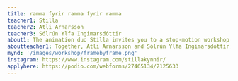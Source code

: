 ```yaml
---
title: ramma fyrir ramma fyrir ramma
teacher1: Stilla
teacher2: Atli Arnarsson
teacher3: Sólrún Ylfa Ingimarsdóttir
about1: The animation duo Stilla invites you to a stop-motion workshop. We will explore how the medium can be used in a creative way, with an emphasis on recycling materials and everyday objects and making them come to life, one frame at a time. The workshop is suitable for anybody and no experience is required.
aboutteacher1: Together, Atli Arnarsson and Sólrún Ylfa Ingimarsdóttir, form the Icelandic animation duo Stilla. They have made two short films, Marglita marglyttan (2018) and the award winning Kitchen by Measure (2020). Atli and Sólrún both have a background in music and they are currently studying in Copenhagen. Atli is studying sound design at the National Film School of Denmark, as well as writing and releasing his own music, and Sólrún is studying violin performance at the Royal Danish Academy of Music, but she has also been an active illustrator in the recent years.
mynd: '/images/workshop/framebyframe.png'
instagram: https://www.instagram.com/stillakynnir/
applyhere: https://podio.com/webforms/27465134/2125633
---
```

